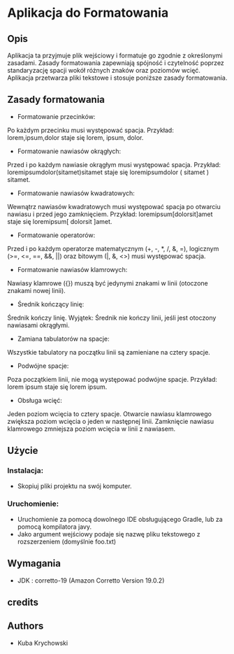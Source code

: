 
# Aplikacja do Formatowania
## Opis

Aplikacja ta przyjmuje plik wejściowy i formatuje go zgodnie z określonymi zasadami. Zasady formatowania zapewniają spójność i czytelność poprzez standaryzację spacji wokół różnych znaków oraz poziomów wcięć. Aplikacja przetwarza pliki tekstowe i stosuje poniższe zasady formatowania.
## Zasady formatowania
- Formatowanie przecinków:

Po każdym przecinku musi występować spacja.
Przykład: lorem,ipsum,dolor staje się lorem, ipsum, dolor.
- Formatowanie nawiasów okrągłych:

Przed i po każdym nawiasie okrągłym musi występować spacja.
Przykład: loremipsumdolor(sitamet)sitamet staje się loremipsumdolor ( sitamet ) sitamet.
- Formatowanie nawiasów kwadratowych:

Wewnątrz nawiasów kwadratowych musi występować spacja po otwarciu nawiasu i przed jego zamknięciem.
Przykład: loremipsum[dolorsit]amet staje się loremipsum[ dolorsit ]amet.
- Formatowanie operatorów:

Przed i po każdym operatorze matematycznym (+, -, *, /, &, =), logicznym (>=, <=, ==, &&, ||) oraz bitowym (|, &, <>) musi występować spacja.
- Formatowanie nawiasów klamrowych:

Nawiasy klamrowe ({}) muszą być jedynymi znakami w linii (otoczone znakami nowej linii).
- Średnik kończący linię:

Średnik kończy linię.
Wyjątek: Średnik nie kończy linii, jeśli jest otoczony nawiasami okrągłymi.
- Zamiana tabulatorów na spacje:

Wszystkie tabulatory na początku linii są zamieniane na cztery spacje.
- Podwójne spacje:

Poza początkiem linii, nie mogą występować podwójne spacje.
Przykład: lorem ipsum staje się lorem ipsum.
- Obsługa wcięć:

Jeden poziom wcięcia to cztery spacje.
Otwarcie nawiasu klamrowego zwiększa poziom wcięcia o jeden w następnej linii.
Zamknięcie nawiasu klamrowego zmniejsza poziom wcięcia w linii z nawiasem.
## Użycie
### Instalacja:

- Skopiuj pliki projektu na swój komputer.

### Uruchomienie:
- Uruchomienie za pomocą dowolnego IDE obsługującego Gradle, lub za pomocą kompilatora javy.
- Jako argument wejściowy podaje się nazwę pliku tekstowego z rozszerzeniem (domyślnie foo.txt)





## Wymagania
- JDK : corretto-19 (Amazon Corretto Version 19.0.2)
## credits
## Authors

- Kuba Krychowski

